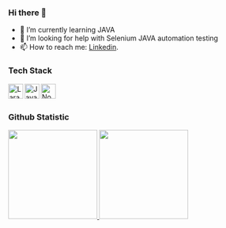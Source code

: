 ### Hi there 👋
<!-- - 🔭 I’m Junior Developer -->
- 🌱 I’m currently learning JAVA
- 🤔 I’m looking for help with Selenium JAVA automation testing
- 📫 How to reach me: [Linkedin](https://www.linkedin.com/in/garinyr/).

### Tech Stack
  <a href="https://laravel.com/"><img align="left" alt="Laravel" title="Laravel (PHP Framework)" width="30px" src="https://www.vectorlogo.zone/logos/laravel/laravel-icon.svg" /></a>
  <a href="https://www.javascript.com/"><img align="left" alt="JavaScript" title="JavaScript" width="30px" src="https://www.vectorlogo.zone/logos/javascript/javascript-icon.svg" /></a>
  <a href="https://nodejs.org/"><img align="left" alt="NodeJS" title="NodeJS" width="30px" src="https://www.vectorlogo.zone/logos/nodejs/nodejs-icon.svg" /></a>
 <br>
 <br>

### Github Statistic

<p align="left">
<a href="https://github.com/garinyr">
  <img height="180em" src="https://github-readme-stats-eight-theta.vercel.app/api?username=garinyr&show_icons=true&theme=algolia&include_all_commits=true&count_private=true"/>
  <img height="180em" src="https://github-readme-stats-eight-theta.vercel.app/api/top-langs/?username=garinyr&layout=compact&langs_count=8&theme=algolia"/>
</a>
</p>

<!--
**garinyr/garinyr** is a ✨ _special_ ✨ repository because its `README.md` (this file) appears on your GitHub profile.

- 🔭 I’m currently working on ...
- 🌱 I’m currently learning Vue JS
- 🤔 I’m looking for help with ...
- 📫 How to reach me: [Linkedin](https://www.linkedin.com/in/gairnyr/).
- ⚡ Fun fact: ...
-->
